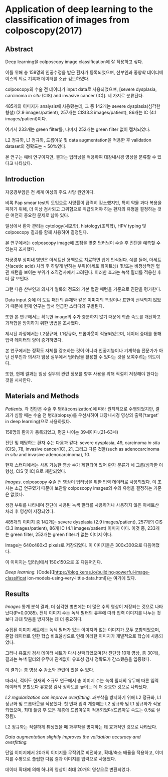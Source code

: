 # Application of deep learning to the classification of images from colposcopy(2017)

## Abstract

Deep learning을 colposcopy image classification에 잘 적용하고 싶다.

이를 위해 총 158명의 인공수정을 받은 환자가 등록되었으며, 산부인과 종양학 데이터베이스의 의료 기록과 데이터를 소급 검토하였다.

colposcopy의 수술 전 데이터가 input data로 사용되었으며, [severe dysplasia, carcinoma *in situ* (CIS) and invasive cancer (IC)]. 세 가지로 분류된다.

485개의 이미지가 analysis에 사용됐는데, 그 중 142개는  severe dysplasia(심각한 형성) (2.9 images/patient), 257개는 CIS(3.3 images/patient), 86개는 IC (4.1 images/patient)이다.

여기서 233개는 green filter를, 나머지 252개는 green filter 없이 캡처되었다.

L2 정규화, L1 정규화, 드롭아웃 및 data augmentation을 적용한 후  validation dataset의 정확도는 ~ 50%였다.

본 연구는 예비 연구이지만, 결과는 딥러닝을 적용하여 대장내시경 영상을 분류할 수 있다고 나타났다.

## Introduction

  자궁경부암은 전 세계 여성의 주요 사망 원인이다.

비록 Pap smear test의 도입으로 사망률이 급격히 감소했지만, 특히 약물 과다 복용을 피하기 위해, 더 이상 검사되고 고위험으로 취급되어야 하는 환자의 유형을 결정하는 것은 여전히 중요한 문제로 남아 있다.

일상에서 환자 관리는 cytology(세포학), histology(조직학), HPV typing 및 colposcopy 결과를 함께 사용하여 결정된다.

본 연구에서는 colposcopy image에 초점을 맞춘 딥러닝이 수술 후 진단을 예측할 수 있는지 조사했다.

  자궁경부 상피내 병변은 아세트산 용액으로 치료하면 쉽게 인식된다.
예를 들어, 아세트산(acetic acid) 처리 후 하얗게 변하는 부위(아세토 화이트닝) 및/또는 비정상적인 혈관 패턴을 보이는 부위가 조직검사에서 고려된다. 이러한 효과는 녹색 필터를 적용한 후 더 잘 보인다.

그런 다음 산부인과 의사가 얼룩의 정도와 기본 혈관 패턴을 기준으로 진단을 평가한다.

Data input 중에 이 도트 패턴의 존재와 같은 이미지의 특징이나 표현이 선택되지 않았기 때문에 현재 연구는 앞서 언급한 스터디와 구별된다.

  또한 본 연구에서는 획득한 image의 수가 충분하지 않기 때문에 학습 속도를 개선하고 과적합을 방지하기 위한 방법을 조사했다.

제시된 과정에서는 L2정규화, L1정규화, 드롭아웃이 적용되었으며, 데이터 증대를 통해 입력 데이터의 양이 증가하였다.

본 연구에서는 정확도 자체를 강조하는 것이 아니라 인공지능이나 기계학습 전문가가 아닌 산부인과 의사가 임상 실무에서 딥러닝을 활용할 수 있다는 것을 보여주려는 의도이다.

또한, 현재 결과는 임상 실무의 관련 정보를 향후 사용을 위해 적절히 저장해야 한다는 것을 시사한다.

## Materials and Methods

*Patients*.  각 진단은 수술 후 병리(consization)에 따라 원칙적으로 수행되었지만, 결과가 심할 때는 수술 전 병리(biopsy)를 우선시하여 대장내시경 영상의 출력(‘target’ in deep learning)으로 사용하였다.

158명의 환자가 등록되었고, 평균 나이는 39세이다.(21-63세)

진단 및 해당하는 환자 수는 다음과 같다: severe dysplasia, 49, carcinoma *in situ* (CIS), 78, invasive cancer(IC), 21, 그리고 다른 것들(such as adenocarcinoma *in situ* and invasive adenocarcinoma), 10.

현재 스터디에서는 사용 가능한 영상 수가 제한되어 있어 환자 분류가 세 그룹(심각한 이형성, CIS 및 IC)으로 제한되었다.

*Images*.   colposcopy 수술 전 영상이 딥러닝을 위한 입력 데이터로 사용되었다. 이 조사는 소급 연구였기 때문에 보관할 colposcopy images의 수와 유형을 결정하는 기준은 없었다.

생검 부위를 나타내며 진단에 사용된 녹색 필터를 사용하거나 사용하지 않은 아세트산 처리 후 영상이 저장되었다.

485개의 이미지 중 142개는 severe dysplasia (2.9 images/patient), 257개의 CIS (3.3 images/patient), 86개 IC (4.1 images/patient) 이미지 이다. 이것 중, 233개는  green filter, 252개는 green filter가 없는 이미지 이다.

Image는 640x480x3 pixels로 저장되었다. 이 이미지들은 300x300으로 다듬어졌다.

이 이미지는 딥러닝에서 150x150으로 또 다듬어진다.

*Deep learning.* [Code]([https://blog.keras.io/building‐powerful‐image‐classificat ion‐models‐using‐very‐little‐data.html])는 여기에 있다. 

## Results

*Images*  통계 분석 결과, 더 심각한 병변에는 더 많은 수의 영상이 저장되는 것으로 나타났다(P=0.0085). 전체 이미지 수는 녹색 필터의 유무에 따라 입력 이미지를 나누는 것보다 과대 맞춤을 방지하는 데 더 중요하다.

수집된 이미지 세트에는 녹색 필터가 있는 이미지와 없는 이미지가 모두 포함되었으며, 혼합 데이터로 인한 학습 비효율성으로 인해 이러한 이미지가 개별적으로 학습에 사용되었다.

그러나 유효성 검사 데이터 세트가 다시 선택되었으며(각 진단당 10개 영상, 총 30개), 결과는 녹색 필터의 유무에 관계없이 유효성 검사 정확도가 감소했음을 입증했다.

이 결과는 총 영상 수 감소와 관련이 있을 수 있다.

따라서, 적어도 현재의 소규모 연구에서 총 이미지 수는 녹색 필터의 유무에 따른 입력 데이터의 분할보다 유효성 검사 정확도를 높이는 데 더 중요한 것으로 나타났다.

*L2 regularization can improve overfitting.*  과부착을 방지하기 위해 L2 정규화, L1 정규화 및 드롭아웃을 적용했다. 첫 번째 입력 계층에는 L2 정규화 및 L1 정규화가 적용되었으며, 최대 풀링 후 모든 계층에 드롭아웃이 적용되었다(드롭아웃 속도는 0.5로 설정됨).

L2 정규화는 적절하게 튜닝했을 때 과부착을 방지하는 데 효과적인 것으로 나타났다.

*Data augmentation slightly improves the validation accuracy and overfitting.*

단일 이미지에서 20개의 이미지를 무작위로 회전하고, 확대/축소 배율을 적용하고, 이미지를 수평으로 플립한 다음 결과 이미지를 입력으로 사용했다.

데이터 확대에 의해 하나의 영상이 최대 20개의 영상으로 변환되었다.

